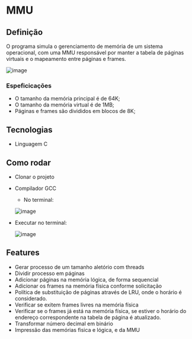 # MMU
## Definição
  O programa simula o gerenciamento de memória de um sistema operacional, com uma MMU responsável por manter a tabela de páginas virtuais e o mapeamento entre páginas e frames.
  
  ![image](https://user-images.githubusercontent.com/63256286/204063997-8e8f7d8c-8cbe-4902-a8a1-9bfc86dfeaff.png)

### Espeficicações
  - O tamanho da memória principal é de 64K;
  - O tamanho da memória virtual é de 1MB;
  - Páginas e frames são divididos em blocos de 8K;

## Tecnologias
  - Linguagem C 
  
## Como rodar
  - Clonar o projeto
  - Compilador GCC
    - No terminal:
    
    ![image](https://user-images.githubusercontent.com/63256286/204064174-b24e9ec7-fefb-4492-bb79-03cae96a1f5c.png)
  - Executar no terminal: 
  
    ![image](https://user-images.githubusercontent.com/63256286/204064202-d5a55785-d988-40c5-bcf9-8a1814aae31f.png)

## Features
  - Gerar processo de um tamanho aletório com threads
  - Dividir processo em páginas 
  - Adicionar páginas na memória lógica, de forma sequencial
  - Adicionar os frames na memória física conforme solicitação
  - Política de substituição de páginas através de LRU, onde o horário é considerado. 
  - Verificar se exitem frames livres na memória física
  - Verificar se o frames já está na memória física, se estiver o horário do endereço correspondente na tabela de página é atualizado.
  - Transformar número decimal em binário
  - Impressão das memórias fisica e lógica, e da MMU
